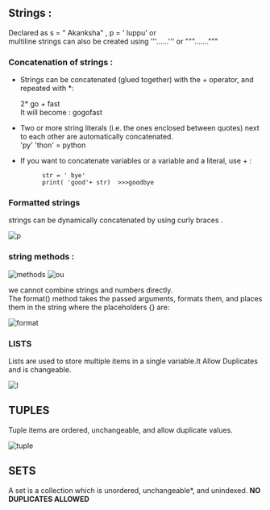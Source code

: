 ## Strings :
Declared as s = " Akanksha"  , p = ' luppu'  or <br>
multiline strings can also be created using '''......''' or """.......""" <br>

### Concatenation of strings :
- Strings can be concatenated (glued together) with the + operator, and repeated with *:<br>

   2* go + fast <br>
   It will become : gogofast
- Two or more string literals (i.e. the ones enclosed between quotes) next to each other are automatically concatenated.<br>
  'py' 'thon' = python 
  
- If you want to concatenate variables or a variable and a literal, use + : <br>
      
            str = ' bye'
            print( 'good'+ str)  >>>goodbye
         
### Formatted strings 
strings can be dynamically concatenated by using curly braces .

![p](https://user-images.githubusercontent.com/72215893/132033877-ce0eed4c-e3f3-416b-adb3-385a6a7194e9.png)

### string methods :
 
 ![methods](https://user-images.githubusercontent.com/72215893/132038407-ded23d42-c71e-466d-8858-c95c9bff6c42.png)
![ou](https://user-images.githubusercontent.com/72215893/132038482-d4d9e21e-4a62-46b2-a0d9-518de23693ae.png)

we cannot combine strings and numbers directly.<br>
The format() method takes the passed arguments, formats them, and places them in the string where the placeholders {} are:

![format](https://user-images.githubusercontent.com/72215893/142566393-d0749576-4348-4633-9141-d3e1545397af.png)



### LISTS
Lists are used to store multiple items in a single variable.It Allow Duplicates and is changeable.


![l](https://user-images.githubusercontent.com/72215893/132052622-cb8adab8-84c2-4679-b027-34f491d4bbff.png)


## TUPLES
Tuple items are ordered, unchangeable, and allow duplicate values.

![tuple](https://user-images.githubusercontent.com/72215893/142620492-afcafa8d-08b5-47b3-8ff7-f295af31bf9b.png)

## SETS
A set is a collection which is unordered, unchangeable*, and unindexed. **NO DUPLICATES ALLOWED**
